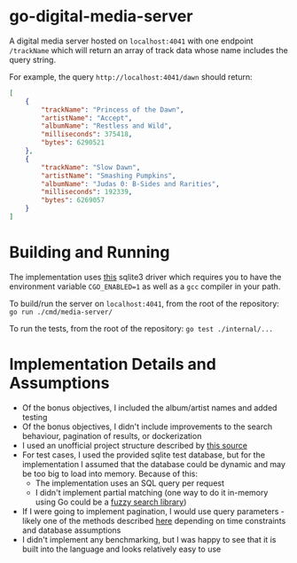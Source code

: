 # go-digital-media-server

A digital media server hosted on `localhost:4041` with one endpoint `/trackName` which will return an array of track data whose name includes the query string.

For example, the query `http://localhost:4041/dawn` should return:
```json
[
    {
        "trackName": "Princess of the Dawn",
        "artistName": "Accept",
        "albumName": "Restless and Wild",
        "milliseconds": 375418,
        "bytes": 6290521
    },
    {
        "trackName": "Slow Dawn",
        "artistName": "Smashing Pumpkins",
        "albumName": "Judas 0: B-Sides and Rarities",
        "milliseconds": 192339,
        "bytes": 6269057
    }
]
```

# Building and Running
The implementation uses [this](https://github.com/mattn/go-sqlite3) sqlite3 driver which requires you to have the environment variable `CGO_ENABLED=1` as well as a `gcc` compiler in your path.

To build/run the server on `localhost:4041`, from the root of the repository: `go run ./cmd/media-server/`

To run the tests, from the root of the repository: `go test ./internal/...`

# Implementation Details and Assumptions
* Of the bonus objectives, I included the album/artist names and added testing
* Of the bonus objectives, I didn't include improvements to the search behaviour, pagination of results, or dockerization
* I used an unofficial project structure described by [this source](https://github.com/golang-standards/project-layout)
* For test cases, I used the provided sqlite test database, but for the implementation I assumed that the database could be dynamic and may be too big to load into memory. Because of this:
    * The implementation uses an SQL query per request
    * I didn't implement partial matching (one way to do it in-memory using Go could be a [fuzzy search library](https://github.com/lithammer/fuzzysearch))
* If I were going to implement pagination, I would use query parameters - likely one of the methods described [here](https://www.moesif.com/blog/technical/api-design/REST-API-Design-Filtering-Sorting-and-Pagination/) depending on time constraints and database assumptions
* I didn't implement any benchmarking, but I was happy to see that it is built into the language and looks relatively easy to use